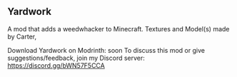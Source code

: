 ## Yardwork
A mod that adds a weedwhacker to Minecraft. Textures and Model(s) made by Carter,

Download Yardwork on Modrinth: soon
To discuss this mod or give suggestions/feedback, join my Discord server: https://discord.gg/bWN57F5CCA
